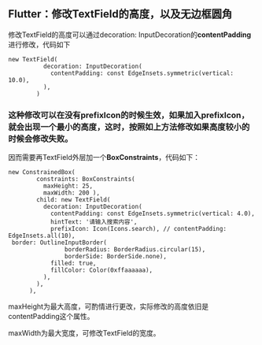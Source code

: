 ## Flutter：修改TextField的高度，以及无边框圆角

修改TextField的高度可以通过decoration: InputDecoration的**contentPadding**进行修改，代码如下

```
new TextField(
          decoration: InputDecoration(
            contentPadding: const EdgeInsets.symmetric(vertical: 10.0),
          ),
        )
```

### 这种修改可以在没有prefixIcon的时候生效，如果加入prefixIcon，就会出现一个最小的高度，这时，按照如上方法修改如果高度较小的时候会修改失败。

因而需要再TextField外层加一个**BoxConstraints**，代码如下：


```
new ConstrainedBox(
        constraints: BoxConstraints(
          maxHeight: 25,
          maxWidth: 200 ),
        child: new TextField(
          decoration: InputDecoration(
            contentPadding: const EdgeInsets.symmetric(vertical: 4.0),
            hintText: '请输入搜索内容',
            prefixIcon: Icon(Icons.search), // contentPadding: EdgeInsets.all(10),
 border: OutlineInputBorder(
                borderRadius: BorderRadius.circular(15),
                borderSide: BorderSide.none),
            filled: true,
            fillColor: Color(0xffaaaaaa),
          ),
        ),
      ),

```

maxHeight为最大高度，可酌情进行更改，实际修改的高度依旧是contentPadding这个属性。

maxWidth为最大宽度，可修改TextField的宽度。